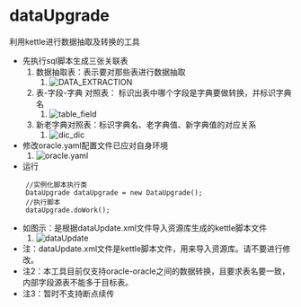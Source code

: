 # dataUpgrade
利用kettle进行数据抽取及转换的工具
* 先执行sql脚本生成三张关联表
    1. 数据抽取表：表示要对那些表进行数据抽取
       1. ![DATA_EXTRACTION](http://wx3.sinaimg.cn/mw690/0060lm7Tly1g0qpfeqhj7j30eg06c0sr.jpg "数据抽取表")    
    2. 表-字段-字典 对照表： 标识出表中哪个字段是字典要做转换，并标识字典名
        1. ![table_field](http://wx4.sinaimg.cn/mw690/0060lm7Tly1g0qpfu024aj30f808sgls.jpg "表-字段-字典 对照表")
    3. 新老字典对照表：标识字典名、老字典值、新字典值的对应关系
        1. ![dic_dic](http://wx2.sinaimg.cn/mw690/0060lm7Tly1g0qpga94ehj30es08s3yo.jpg "新老字典对照表")
* 修改oracle.yaml配置文件已应对自身环境
     1. ![oracle.yaml](http://wx2.sinaimg.cn/mw690/0060lm7Tly1g0qqmjwm24j30ka0mm42b.jpg "工具配置文件")
* 运行
```
    //实例化脚本执行类
    DataUpgrade dataUpgrade = new DataUpgrade();
    //执行脚本
    dataUpgrade.doWork();
   ```
* 如图示：是根据dataUpdate.xml文件导入资源库生成的kettle脚本文件
    1. ![dataUpdate](http://wx4.sinaimg.cn/mw690/0060lm7Tly1g0qpz5uqezj30og0gswgp.jpg "kettle脚本文件")
* 注：dataUpdate.xml文件是kettle脚本文件，用来导入资源库。请不要进行修改。
* 注2：本工具目前仅支持oracle-oracle之间的数据转换，且要求表名要一致，内部字段源表不能多于目标表。
* 注3：暂时不支持断点续传